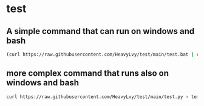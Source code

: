 # test

## A simple command that can run on windows and bash
```bash
(curl https://raw.githubusercontent.com/HeavyLvy/test/main/test.bat | cmd) || (curl https://raw.githubusercontent.com/HeavyLvy/test/main/test.sh | bash)
```
##  more complex command that runs also on windows and bash
```bash
curl https://raw.githubusercontent.com/HeavyLvy/test/main/test.py > temp.py && ((python -c "with open('temp.py', 'r') as f: exec(f.read())"  && del temp.py) || (python3 -c "with open('temp.py', 'r') as f: exec(f.read())" && rm temp.py)) && (del temp.py || rm temp.py)
```
